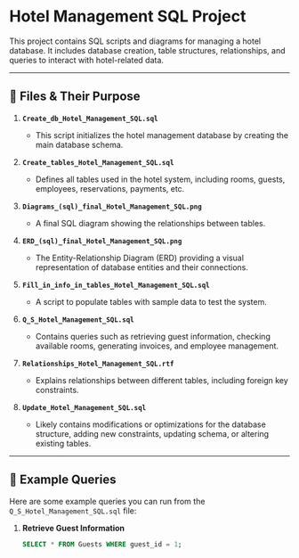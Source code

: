 # Hotel Management SQL Project

This project contains SQL scripts and diagrams for managing a hotel database. It includes database creation, table structures, relationships, and queries to interact with hotel-related data.

---

## 🔹 Files & Their Purpose

1. **`Create_db_Hotel_Management_SQL.sql`**  
   - This script initializes the hotel management database by creating the main database schema.

2. **`Create_tables_Hotel_Management_SQL.sql`**  
   - Defines all tables used in the hotel system, including rooms, guests, employees, reservations, payments, etc.

3. **`Diagrams_(sql)_final_Hotel_Management_SQL.png`**  
   - A final SQL diagram showing the relationships between tables.

4. **`ERD_(sql)_final_Hotel_Management_SQL.png`**  
   - The Entity-Relationship Diagram (ERD) providing a visual representation of database entities and their connections.

5. **`Fill_in_info_in_tables_Hotel_Management_SQL.sql`**  
   - A script to populate tables with sample data to test the system.

6. **`Q_S_Hotel_Management_SQL.sql`**  
   - Contains queries such as retrieving guest information, checking available rooms, generating invoices, and employee management.

7. **`Relationships_Hotel_Management_SQL.rtf`**  
   - Explains relationships between different tables, including foreign key constraints.

8. **`Update_Hotel_Management_SQL.sql`**  
   - Likely contains modifications or optimizations for the database structure, adding new constraints, updating schema, or altering existing tables.

---

## 🔹 Example Queries
Here are some example queries you can run from the `Q_S_Hotel_Management_SQL.sql` file:

1. **Retrieve Guest Information**  
   ```sql
   SELECT * FROM Guests WHERE guest_id = 1;
